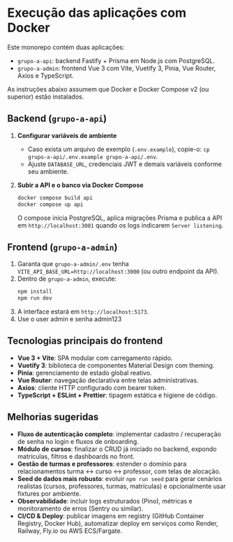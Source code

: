 # Execução das aplicações com Docker

Este monorepo contém duas aplicações:

- `grupo-a-api`: backend Fastify + Prisma em Node.js com PostgreSQL.
- `grupo-a-admin`: frontend Vue 3 com Vite, Vuetify 3, Pinia, Vue Router, Axios e TypeScript.

As instruções abaixo assumem que Docker e Docker Compose v2 (ou superior) estão instalados.

## Backend (`grupo-a-api`)

1. **Configurar variáveis de ambiente**
   - Caso exista um arquivo de exemplo (`.env.example`), copie-o: `cp grupo-a-api/.env.example grupo-a-api/.env`.
   - Ajuste `DATABASE_URL`, credenciais JWT e demais variáveis conforme seu ambiente.

2. **Subir a API e o banco via Docker Compose**
   ```sh
   docker compose build api
   docker compose up api
   ```
   O compose inicia PostgreSQL, aplica migrações Prisma e publica a API em `http://localhost:3001` quando os logs indicarem `Server listening`.

## Frontend (`grupo-a-admin`)

1. Garanta que `grupo-a-admin/.env` tenha `VITE_API_BASE_URL=http://localhost:3000` (ou outro endpoint da API).
2. Dentro de `grupo-a-admin`, execute:
   ```sh
   npm install
   npm run dev 
   ```
3. A interface estará em `http://localhost:5173`.
4. Use o user admin e senha admin123


## Tecnologias principais do frontend

- **Vue 3 + Vite**: SPA modular com carregamento rápido.
- **Vuetify 3**: biblioteca de componentes Material Design com theming.
- **Pinia**: gerenciamento de estado global reativo.
- **Vue Router**: navegação declarativa entre telas administrativas.
- **Axios**: cliente HTTP configurado com bearer token.
- **TypeScript + ESLint + Prettier**: tipagem estática e higiene de código.

## Melhorias sugeridas

- **Fluxo de autenticação completo**: implementar cadastro / recuperação de senha no login e fluxos de onboarding.
- **Módulo de cursos**: finalizar o CRUD já iniciado no backend, expondo matrículas, filtros e dashboards no front.
- **Gestão de turmas e professores**: estender o domínio para relacionamentos turma ↔ curso ↔ professor, com telas de alocação.
- **Seed de dados mais robusto**: evoluir `npm run seed` para gerar cenários realistas (cursos, professores, turmas, matrículas) e opcionalmente usar fixtures por ambiente.
- **Observabilidade**: incluir logs estruturados (Pino), métricas e monitoramento de erros (Sentry ou similar).
- **CI/CD & Deploy**: publicar imagens em registry (GitHub Container Registry, Docker Hub), automatizar deploy em serviços como Render, Railway, Fly.io ou AWS ECS/Fargate.
